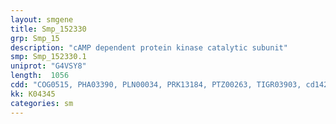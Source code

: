 ```yaml
---
layout: smgene
title: Smp_152330
grp: Smp_15
description: "cAMP dependent protein kinase catalytic subunit"
smp: Smp_152330.1
uniprot: "G4VSY8"
length:  1056
cdd: "COG0515, PHA03390, PLN00034, PRK13184, PTZ00263, TIGR03903, cd14209, cl21453, pfam00069, smart00220"
kk: K04345
categories: sm
---
```

